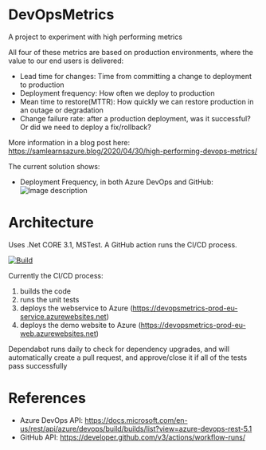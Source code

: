 # DevOpsMetrics
A project to experiment with high performing metrics

All four of these metrics are based on production environments, where the value to our end users is delivered:

- Lead time for changes: Time from committing a change to deployment to production
- Deployment frequency: How often we deploy to production
- Mean time to restore(MTTR): How quickly we can restore production in an outage or degradation
- Change failure rate: after a production deployment, was it successful? Or did we need to deploy a fix/rollback?

More information in a blog post here: https://samlearnsazure.blog/2020/04/30/high-performing-devops-metrics/

The current solution shows:
- Deployment Frequency, in both Azure DevOps and GitHub:
![Image description](https://github.com/samsmithnz/DevOpsMetrics/tree/AddingBuildDuration/ReadmeImages/DeploymentFrequencyDemo.png)


# Architecture
Uses .Net CORE 3.1, MSTest. A GitHub action runs the CI/CD process. 

[![Build](https://github.com/samsmithnz/DevOpsMetrics/workflows/CI/CD/badge.svg)](https://github.com/samsmithnz/DevOpsMetrics/actions?query=workflow%3ACI%2FCD)

Currently the CI/CD process: 
1. builds the code
2. runs the unit tests
3. deploys the webservice to Azure (https://devopsmetrics-prod-eu-service.azurewebsites.net)
4. deploys the demo website to Azure (https://devopsmetrics-prod-eu-web.azurewebsites.net)

Dependabot runs daily to check for dependency upgrades, and will automatically create a pull request, and approve/close it if all of the tests pass successfully 

# References

- Azure DevOps API: https://docs.microsoft.com/en-us/rest/api/azure/devops/build/builds/list?view=azure-devops-rest-5.1
- GitHub API: https://developer.github.com/v3/actions/workflow-runs/